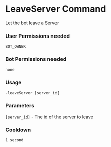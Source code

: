 # LeaveServer Command
Let the bot leave a Server

### User Permissions needed
`BOT_OWNER`

### Bot Permissions needed
`none`

### Usage
`-leaveServer [server_id]`

### Parameters
`[server_id]` - The id of the server to leave

### Cooldown
`1 second`